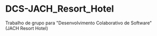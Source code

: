 # DCS-JACH_Resort_Hotel
Trabalho de grupo para "Desenvolvimento Colaborativo de Software" (JACH Resort Hotel)
